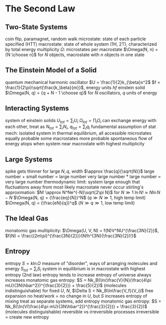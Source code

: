 # The Second Law
## Two-State Systems
coin flip, paramagnet, random walk
microstate: state of each particle specified (HTT)
macrostate: state of whole system (1H, 2T), characterized by total energy
multiplicity $\Omega$: microstates per macrostate
	$\Omega(N, n) = {N \choose n}$ for $N$ objects, macrostate with $n$ objects in one state
## The Einstein Model of a Solid
quantum mechanical harmonic oscillator
	$U = \frac{1}{2}k_{\beta}x^2$
	$f = \frac{1}{2\pi}\sqrt{\frac{k_\beta}{m}}$, energy units $hf$
einstein solid
	$\Omega(N,  q) = {q + N - 1 \choose q}$ for $N$ oscillators, $q$ units of energy
## Interacting Systems
system of einstein solids
	$U_{tot} = \sum_i U_i$
	$\Omega_{tot} = \prod_i \Omega_i$
	can exchange energy with each other, treat as $N_{tot} = \sum_i N_i$, $q_{tot} = \sum_i q_i$
fundamental assumption of stat mech: isolated system in thermal equilibrium, all accessible microstates equally probable
	some macrostates more probable
	spontaneous flow of energy atops when system near macrostate with highest multiplicity
## Large Systems
spike gets thinner for large $N, q$, width $\approx \frac{q}{\sqrt{N}}$
large number + small number = large number
very large number * large number = very large number
thermodynamic limit: system large enough that fluctuations away from most likely macrostate never occur
stirling's approximation: $N! \approx N^Ne^{-N}\sqrt{2\pi N}$ for $N \gg 1$
	$\ln N! \approx N \ln N - N$
	$\Omega(N, q) = (\frac{eq}{N})^N$ ($q \gg N \gg 1$, high temp limit)
	$\Omega(N, q) = (\frac{eN}{q})^q$ ($N \gg q \gg 1$, low temp limit)
## The Ideal Gas
monatomic gas multiplicity: $\Omega(U, V, N) = f(N)V^NU^{\frac{3N}{2}}$, $f(N) = \frac{(2m\pi)^{\frac{3N}{2}}}{N!h^{3N}(\frac{3N}{2})!}$
## Entropy
entropy $S = k\ln\Omega$
	measure of "disorder", ways of arranging molecules and energy
	$S_{tot} = \sum_i S_i$
	system in equilibrium is in macrostate with highest entropy (2nd law)
		entropy tends to increase
		entropy of universe always increases
monatomic gas entropy: $S = Nk_B(\ln(\frac{V}{N}(\frac{4\pi mU}{3N\hbar^2})^{\frac{3}{2}}) + \frac{5}{2})$ (molecules indistinguishable)
	for fixed $U$, $N$, $\Delta S = Nk_B\ln\frac{V_f}{V_i}$
free expansion
	no heat/work = no change in $U$, but $S$ increases
	entropy of mixing
		treat as separate systems, add entropy
	monatomic gas entropy: $S = Nk_B(\ln(V(\frac{4\pi mU}{3N\hbar^2})^{\frac{3}{2}}) + \frac{3}{2})$ (molecules distinguishable)
reversible vs irreversible processes
	irreversible = create new entropy